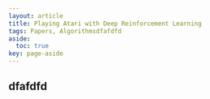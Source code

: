 ```yaml
---
layout: article
title: Playing Atari with Deep Reinforcement Learning
tags: Papers, Algorithmsdfafdfd
aside:
  toc: true
key: page-aside
---
```


##  dfafdfd
